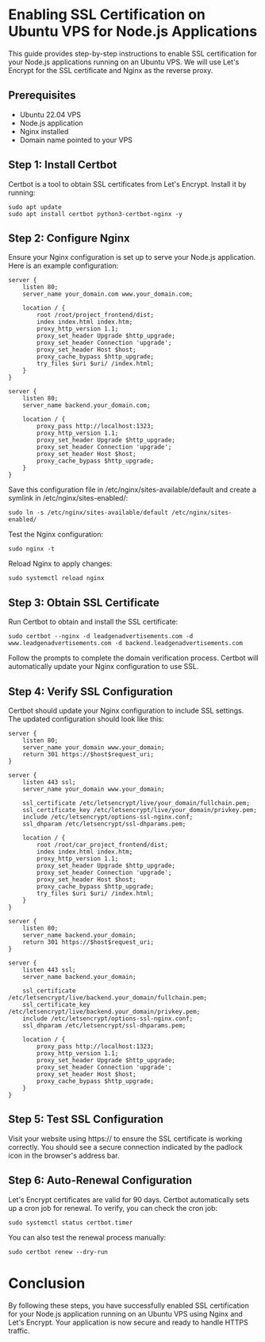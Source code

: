 # Enabling SSL Certification on Ubuntu VPS for Node.js Applications

This guide provides step-by-step instructions to enable SSL certification for your Node.js applications running on an Ubuntu VPS. We will use Let's Encrypt for the SSL certificate and Nginx as the reverse proxy.

## Prerequisites
- Ubuntu 22.04 VPS
- Node.js application
- Nginx installed
- Domain name pointed to your VPS

## Step 1: Install Certbot
Certbot is a tool to obtain SSL certificates from Let's Encrypt. Install it by running:

```ssh
sudo apt update
sudo apt install certbot python3-certbot-nginx -y
```

## Step 2: Configure Nginx
Ensure your Nginx configuration is set up to serve your Node.js application. Here is an example configuration:

```ssh
server {
    listen 80;
    server_name your_domain.com www.your_domain.com;

    location / {
        root /root/project_frontend/dist;
        index index.html index.htm;
        proxy_http_version 1.1;
        proxy_set_header Upgrade $http_upgrade;
        proxy_set_header Connection 'upgrade';
        proxy_set_header Host $host;
        proxy_cache_bypass $http_upgrade;
        try_files $uri $uri/ /index.html;
    }
}

server {
    listen 80;
    server_name backend.your_domain.com;

    location / {
        proxy_pass http://localhost:1323;
        proxy_http_version 1.1;
        proxy_set_header Upgrade $http_upgrade;
        proxy_set_header Connection 'upgrade';
        proxy_set_header Host $host;
        proxy_cache_bypass $http_upgrade;
    }
}
```

Save this configuration file in /etc/nginx/sites-available/default and create a symlink in /etc/nginx/sites-enabled/:

```ssh
sudo ln -s /etc/nginx/sites-available/default /etc/nginx/sites-enabled/
```

Test the Nginx configuration:
```ssh
sudo nginx -t
```

Reload Nginx to apply changes:
```ssh
sudo systemctl reload nginx
```

## Step 3: Obtain SSL Certificate
Run Certbot to obtain and install the SSL certificate:
```ssh
sudo certbot --nginx -d leadgenadvertisements.com -d www.leadgenadvertisements.com -d backend.leadgenadvertisements.com
```

Follow the prompts to complete the domain verification process. Certbot will automatically update your Nginx configuration to use SSL.

## Step 4: Verify SSL Configuration
Certbot should update your Nginx configuration to include SSL settings. The updated configuration should look like this:
```ssh
server {
    listen 80;
    server_name your_domain www.your_domain;
    return 301 https://$host$request_uri;
}

server {
    listen 443 ssl;
    server_name your_domain www.your_domain;

    ssl_certificate /etc/letsencrypt/live/your_domain/fullchain.pem;
    ssl_certificate_key /etc/letsencrypt/live/your_domain/privkey.pem;
    include /etc/letsencrypt/options-ssl-nginx.conf;
    ssl_dhparam /etc/letsencrypt/ssl-dhparams.pem;

    location / {
        root /root/car_project_frontend/dist;
        index index.html index.htm;
        proxy_http_version 1.1;
        proxy_set_header Upgrade $http_upgrade;
        proxy_set_header Connection 'upgrade';
        proxy_set_header Host $host;
        proxy_cache_bypass $http_upgrade;
        try_files $uri $uri/ /index.html;
    }
}

server {
    listen 80;
    server_name backend.your_domain;
    return 301 https://$host$request_uri;
}

server {
    listen 443 ssl;
    server_name backend.your_domain;

    ssl_certificate /etc/letsencrypt/live/backend.your_domain/fullchain.pem;
    ssl_certificate_key /etc/letsencrypt/live/backend.your_domain/privkey.pem;
    include /etc/letsencrypt/options-ssl-nginx.conf;
    ssl_dhparam /etc/letsencrypt/ssl-dhparams.pem;

    location / {
        proxy_pass http://localhost:1323;
        proxy_http_version 1.1;
        proxy_set_header Upgrade $http_upgrade;
        proxy_set_header Connection 'upgrade';
        proxy_set_header Host $host;
        proxy_cache_bypass $http_upgrade;
    }
}
```

## Step 5: Test SSL Configuration
Visit your website using https:// to ensure the SSL certificate is working correctly. You should see a secure connection indicated by the padlock icon in the browser's address bar.

## Step 6: Auto-Renewal Configuration
Let's Encrypt certificates are valid for 90 days. Certbot automatically sets up a cron job for renewal. To verify, you can check the cron job:
```ssh
sudo systemctl status certbot.timer
```

You can also test the renewal process manually:
```ssh
sudo certbot renew --dry-run
```

# Conclusion
By following these steps, you have successfully enabled SSL certification for your Node.js application running on an Ubuntu VPS using Nginx and Let's Encrypt. Your application is now secure and ready to handle HTTPS traffic.
